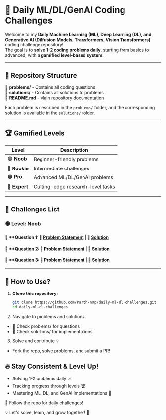 # 🚀 Daily ML/DL/GenAI Coding Challenges  

Welcome to my **Daily Machine Learning (ML), Deep Learning (DL), and Generative AI (Diffusion Models, Transformers, Vision Transformers)** coding challenge repository!  
The goal is to **solve 1-2 coding problems daily**, starting from basics to advanced, with a **gamified level-based system**.

---

## 📂 Repository Structure  

📂 **problems/** - Contains all coding questions  
📂 **solutions/** - Contains all solutions to problems  
📜 **README.md** - Main repository documentation  

Each problem is described in the `problems/` folder, and the corresponding solution is available in the `solutions/` folder.

---

## 🏆 Gamified Levels  

| Level  | Description |
|--------|------------|
| 🟢 **Noob**   | Beginner-friendly problems |
| 🔵 **Rookie** | Intermediate challenges |
| 🟠 **Pro**    | Advanced ML/DL/GenAI problems |
| 🔴 **Expert** | Cutting-edge research-level tasks |

---

## 📌 Challenges List  

### 🟢 **Level: Noob**  
#### 📌 **Question 1: 🔗 **[Problem Statement](problems/numpy_array_operations.md)** | 📝 **[Solution](solutions/numpy_array_operations.py)**  
#### 📌 **Question 2: 🔗 **[Problem Statement](problems/numpy_matrix_operations.md)** | 📝 **[Solution](solutions/numpy_matrix_operations.py)**  
#### 📌 **Question 3: 🔗 **[Problem Statement](problems/numpy_statistics.md)** | 📝 **[Solution](solutions/numpy_statistics.py)**  


---

## 🚀 How to Use?  
1. **Clone this repository**:  
   ```bash
   git clone https://github.com/Parth-nXp/daily-ml-dl-challenges.git
   cd daily-ml-dl-challenges
2. Navigate to problems and solutions
- 📂 Check problems/ for questions
- 📂 Check solutions/ for implementations

3. Solve and contribute 💡
- Fork the repo, solve problems, and submit a PR!


## 🔥 Stay Consistent & Level Up!
- Solving 1-2 problems daily 📈
- Tracking progress through levels 🏆
- Mastering ML, DL, and GenAI implementations 🚀

🔹 Follow the repo for daily challenges!

💡 Let's solve, learn, and grow together! 🚀
  
